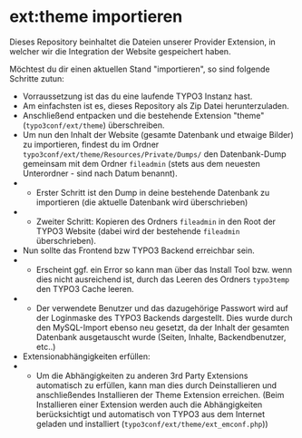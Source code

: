 # ext:theme importieren

Dieses Repository beinhaltet die Dateien unserer Provider Extension, in welcher wir die Integration der Website gespeichert haben.
 
 Möchtest du dir einen aktuellen Stand "importieren", so sind folgende Schritte zutun:
  
  * Vorraussetzung ist das du eine laufende TYPO3 Instanz hast.
  * Am einfachsten ist es, dieses Repository als Zip Datei herunterzuladen.
  * Anschließend entpacken und die bestehende Extension "theme" (`typo3conf/ext/theme`) überschreiben.
  * Um nun den Inhalt der Website (gesamte Datenbank und etwaige Bilder) zu importieren, findest du im Ordner `typo3conf/ext/theme/Resources/Private/Dumps/` den Datenbank-Dump gemeinsam mit dem Ordner `fileadmin` (stets aus dem neuesten Unterordner - sind nach Datum benannt).
  * * Erster Schritt ist den Dump in deine bestehende Datenbank zu importieren (die aktuelle Datenbank wird überschrieben)
  * * Zweiter Schritt: Kopieren des Ordners `fileadmin` in den Root der TYPO3 Website (dabei wird der bestehende `fileadmin` überschrieben).
  * Nun sollte das Frontend bzw TYPO3 Backend erreichbar sein.
  * * Erscheint ggf. ein Error so kann man über das Install Tool bzw. wenn dies nicht ausreichend ist, durch das Leeren des Ordners `typo3temp` den TYPO3 Cache leeren.
  * * Der verwendete Benutzer und das dazugehörige Passwort wird auf der Loginmaske des TYPO3 Backends dargestellt. Dies wurde durch den MySQL-Import ebenso neu gesetzt, da der Inhalt der gesamten Datenbank ausgetauscht wurde (Seiten, Inhalte, Backendbenutzer, etc..)
  * Extensionabhängigkeiten erfüllen:
  * * Um die Abhängigkeiten zu anderen 3rd Party Extensions automatisch zu erfüllen, kann man dies durch Deinstallieren und anschließendes Installieren der Theme Extension erreichen. (Beim Installieren einer Extension werden auch die Abhängigkeiten berücksichtigt und automatisch von TYPO3 aus dem Internet geladen und installiert (`typo3conf/ext/theme/ext_emconf.php`))
